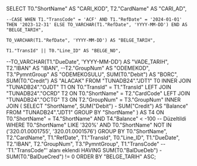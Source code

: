 SELECT 
    T0."ShortName" AS "CARI_KOD", 
    T2."CardName" AS "CARI_AD", 
    
    --CASE WHEN T1."TransCode" = 'ACF' AND T1."RefDate" = '2024-01-01' THEN '2023-12-31' ELSE TO_VARCHAR(T1."RefDate", 'YYYY-MM-DD') END AS "BELGE_TARIH",
    
    TO_VARCHAR(T1."RefDate", 'YYYY-MM-DD') AS "BELGE_TARIH",  
    
    T1."TransId" || T0."Line_ID" AS "BELGE_NO", 
   --TO_VARCHAR(T1."DueDate", 'YYYY-MM-DD') AS "VADE_TARIH",
    T2."IBAN" AS "IBAN",
    --T2."GroupNum" AS "ODEMEKOD",
    T3."PymntGroup" AS "ODEMEKOSULU",
    SUM(T0."Debit") AS "BORC", 
    SUM(T0."Credit") AS "ALACAK"
FROM 
    "TUNADB24"."JDT1" T0
    INNER JOIN "TUNADB24"."OJDT" T1 ON T0."TransId" = T1."TransId"
    LEFT JOIN "TUNADB24"."OCRD" T2 ON T0."ShortName" = T2."CardCode"
    LEFT JOIN "TUNADB24"."OCTG" T3 ON T2."GroupNum" = T3."GroupNum"
INNER JOIN (
    SELECT 
        "ShortName",
        SUM("Debit") - SUM("Credit") AS "Balance"
    FROM 
        "TUNADB24"."JDT1"
    GROUP BY 
        "ShortName"
) AS T4 ON T0."ShortName" = T4."ShortName" AND T4."Balance" < -100 -- Düzeltildi
WHERE 
    T0."ShortName" LIKE '320%' AND
    T0."ShortName" NOT IN ('320.01.0001755', '320.01.0001576')
GROUP BY 
    T0."ShortName", 
    T2."CardName", 
    T1."RefDate", 
    T1."TransId", 
    T0."Line_ID",
    T1."DueDate",
    T2."IBAN",
    T2."GroupNum",
    T3."PymntGroup",
    T1."TransCode" -- 'T1."TransCode"' alanı eklendi
HAVING 
    SUM(T0."BalDueDeb") - SUM(T0."BalDueCred") != 0
ORDER BY 
    "BELGE_TARIH" ASC;